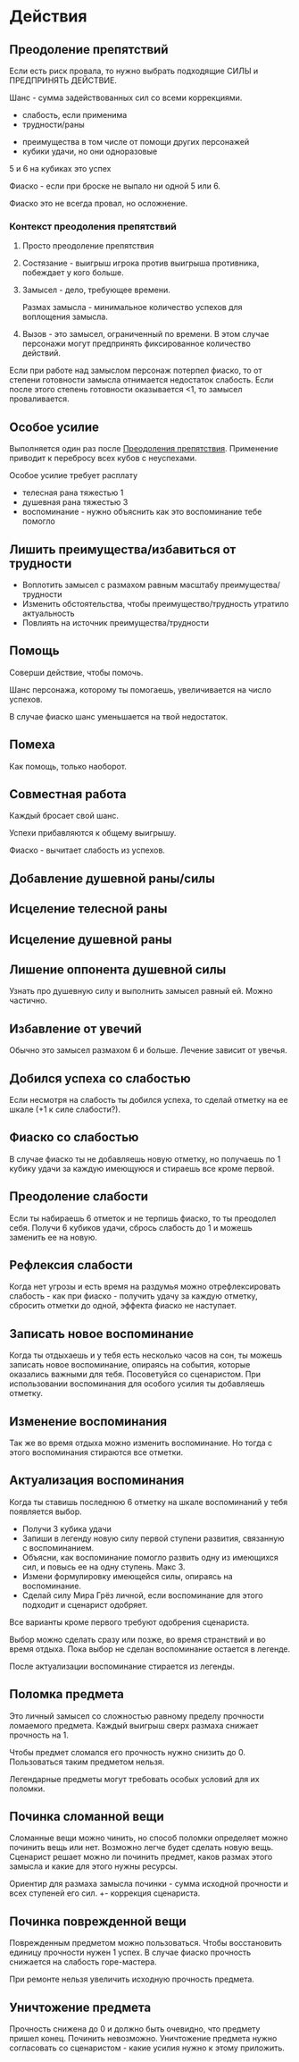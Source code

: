 # Действия

## Преодоление препятствий

Если есть риск провала, то нужно выбрать подходящие СИЛЫ и ПРЕДПРИНЯТЬ ДЕЙСТВИЕ.

Шанс - сумма задействованных сил со всеми коррекциями.
- слабость, если применима
- трудности/раны
+ преимущества в том числе от помощи других персонажей
+ кубики удачи, но они одноразовые

5 и 6 на кубиках это успех

Фиаско - если при броске не выпало ни одной 5 или 6.

  Фиаско это не всегда провал, но осложнение.

### Контекст преодоления препятствий

1. Просто преодоление препятствия
2. Состязание - выигрыш игрока против выигрыша противника, побеждает у кого больше.
3. Замысел - дело, требующее времени.

    Размах замысла - минимальное количество успехов для воплощения замысла.

4. Вызов - это замысел, ограниченный по времени. В этом случае персонажи могут предпринять фиксированное количество действий.

Если при работе над замыслом персонаж потерпел фиаско, то от степени готовности замысла отнимается недостаток слабость.
Если после этого степень готовности оказывается <1, то замысел проваливается.
 
## Особое усилие

Выполняется один раз после [Преодоления препятствия](#преодоление-препятствий).
Применение приводит к перебросу всех кубов с неуспехами.

Особое усилие требует расплату
- телесная рана тяжестью 1
- душевная рана тяжестью 3
- воспоминание - нужно объяснить как это воспоминание тебе помогло

## Лишить преимущества/избавиться от трудности

- Воплотить замысел с размахом равным масштабу преимущества/трудности
- Изменить обстоятельства, чтобы преимущество/трудность утратило актуальность
- Повлиять на источник преимущества/трудности


## Помощь

Соверши действие, чтобы помочь.

Шанс персонажа, которому ты помогаешь, увеличивается на число успехов.

В случае фиаско шанс уменьшается на твой недостаток.

## Помеха

Как помощь, только наоборот.

## Совместная работа

Каждый бросает свой шанс.

Успехи прибавляются к общему выигрышу.

Фиаско - вычитает слабость из успехов.

## Добавление душевной раны/силы

## Исцеление телесной раны

## Исцеление душевной раны

## Лишение оппонента душевной силы

Узнать про душевную силу и выполнить замысел равный ей. Можно частично.

## Избавление от увечий

Обычно это замысел размахом 6 и больше. Лечение зависит от увечья.

## Добился успеха со слабостью

Если несмотря на слабость ты добился успеха, то сделай отметку на ее шкале (+1 к силе слабости?).

## Фиаско со слабостью

В случае фиаско ты не добавляешь новую отметку, но получаешь по 1 кубику удачи за каждую имеющуюся и стираешь все кроме первой.

## Преодоление слабости

Если ты набираешь 6 отметок и не терпишь фиаско, то ты преодолел себя. Получи 6 кубиков удачи, сбрось слабость до 1 и можешь заменить ее на новую.

## Рефлексия слабости

Когда нет угрозы и есть время на раздумья можно отрефлексировать слабость - как при фиаско - получить удачу за каждую отметку, сбросить отметки до одной, эффекта фиаско не наступает.

## Записать новое воспоминание

Когда ты отдыхаешь и у тебя есть несколько часов на сон, ты можешь записать новое воспоминание, опираясь на события, которые оказались важными для тебя. Посоветуйся со сценаристом.
При использовании воспоминания для особого усилия ты добавляешь отметку.

## Изменение воспоминания

Так же во время отдыха можно изменить воспоминание. Но тогда с этого воспоминания стираются все отметки.

## Актуализация воспоминания

Когда ты ставишь последнюю 6 отметку на шкале воспоминаний у тебя появляется выбор.
- Получи 3 кубика удачи
- Запиши в легенду новую силу первой ступени развития, связанную с воспоминанием.
- Объясни, как воспоминание помогло развить одну из имеющихся сил, и повысь ее на одну ступень. Макс 3.
- Измени формулировку имеющейся силы, опираясь на воспоминание.
- Сделай силу Мира Грёз личной, если воспоминание для этого подходит и сценарист одобряет.

Все варианты кроме первого требуют одобрения сценариста.

Выбор можно сделать сразу или позже, во время странствий и во время отдыха. Пока выбор не сделан воспоминание остается в легенде.

После актуализации воспоминание стирается из легенды.

## Поломка предмета

Это личный замысел со сложностью равному пределу прочности ломаемого предмета. Каждый выигрыш сверх размаха снижает прочность на 1.

Чтобы предмет сломался его прочность нужно снизить до 0. Пользоваться таким предметом нельзя.

Легендарные предметы могут требовать особых условий для их поломки.

## Починка сломанной вещи

Сломанные вещи можно чинить, но способ поломки определяет можно починить вещь или нет. Возможно легче будет сделать новую вещь. Сценарист решает можно ли починить предмет, каков размах этого замысла и какие для этого нужны ресурсы.

Ориентир для размаха замысла починки - сумма исходной прочности и всех ступеней его сил. +- коррекция сценариста.

## Починка поврежденной вещи

Поврежденным предметом можно пользоваться. Чтобы восстановить единицу прочности нужен 1 успех. В случае фиаско прочность снижается на слабость горе-мастера.

При ремонте нельзя увеличить исходную прочность предмета.

## Уничтожение предмета

Прочность снижена до 0 и должно быть очевидно, что предмету пришел конец. Починить невозможно. Уничтожение предмета нужно согласовать со сценаристом - какие усилия нужно к этому приложить.